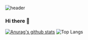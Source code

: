 ![header](https://capsule-render.vercel.app/api?type=wave&color=auto&height=300&section=header&text=&fontSize=90)
### Hi there 👋
 [![Anurag's github stats](https://github-readme-stats.vercel.app/api?username=hyeonseo25)](https://github.com/anuraghazra/github-readme-stats)
 ![Top Langs](https://github-readme-stats.vercel.app/api/top-langs/?username=hyeonseo25&layout=compact&langs_count=81)

<!--
**hyeonseo25/hyeonseo25** is a ✨ _special_ ✨ repository because its `README.md` (this file) appears on your GitHub profile.d

Here are some ideas to get you started:

- 🔭 I’m currently working on ...
- 🌱 I’m currently learning ...
- 👯 I’m looking to collaborate on ...
- 🤔 I’m looking for help with ...
- 💬 Ask me about ...
- 📫 How to reach me: ...
- 😄 Pronouns: ...
- ⚡ Fun fact: ...
-->
